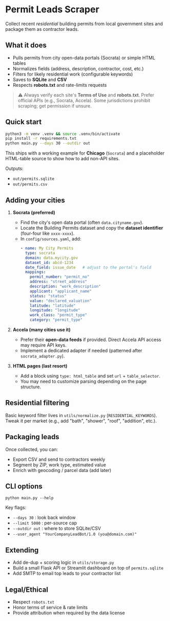 # Permit Leads Scraper

Collect recent *residential* building permits from local government sites and package them as contractor leads.

## What it does

- Pulls permits from city open-data portals (Socrata) or simple HTML tables
- Normalizes fields (address, description, contractor, cost, etc.)
- Filters for likely residential work (configurable keywords)
- Saves to **SQLite** and **CSV**
- Respects **robots.txt** and rate-limits requests

> ⚠️ Always verify each site's **Terms of Use** and **robots.txt**. Prefer official APIs (e.g., Socrata, Accela). Some jurisdictions prohibit scraping; get permission if unsure.

## Quick start

```bash
python3 -m venv .venv && source .venv/bin/activate
pip install -r requirements.txt
python main.py --days 30 --outdir out
```

This ships with a working example for **Chicago** (`Socrata`) and a placeholder HTML-table source to show how to add non-API sites.

Outputs:
- `out/permits.sqlite`
- `out/permits.csv`

## Adding your cities

1. **Socrata (preferred)**
   - Find the city's open data portal (often `data.cityname.gov`).
   - Locate the Building Permits dataset and copy the **dataset identifier** (four-four like `xxxx-xxxx`).
   - In `config/sources.yaml`, add:
     ```yaml
     - name: My City Permits
       type: socrata
       domain: data.mycity.gov
       dataset_id: abcd-1234
       date_field: issue_date   # adjust to the portal's field
       mappings:
         permit_number: "permit_no"
         address: "street_address"
         description: "work_description"
         applicant: "applicant_name"
         status: "status"
         value: "declared_valuation"
         latitude: "latitude"
         longitude: "longitude"
         work_class: "permit_type"
         category: "permit_type"
     ```

2. **Accela (many cities use it)**
   - Prefer their **open-data feeds** if provided. Direct Accela API access may require API keys.
   - Implement a dedicated adapter if needed (patterned after `socrata_adapter.py`).

3. **HTML pages (last resort)**
   - Add a block using `type: html_table` and set `url` + `table_selector`.
   - You may need to customize parsing depending on the page structure.

## Residential filtering

Basic keyword filter lives in `utils/normalize.py` (`RESIDENTIAL_KEYWORDS`). Tweak it per market (e.g., add "bath", "shower", "roof", "addition", etc.).

## Packaging leads

Once collected, you can:
- Export CSV and send to contractors weekly
- Segment by ZIP, work type, estimated value
- Enrich with geocoding / parcel data (add later)

## CLI options

```
python main.py --help
```

Key flags:
- `--days 30` : look back window
- `--limit 5000` : per-source cap
- `--outdir out` : where to store SQLite/CSV
- `--user_agent "YourCompanyLeadBot/1.0 (you@domain.com)"`

## Extending

- Add de-dup + scoring logic in `utils/storage.py`
- Build a small Flask API or Streamlit dashboard on top of `permits.sqlite`
- Add SMTP to email top leads to your contractor list

## Legal/Ethical

- Respect `robots.txt`
- Honor terms of service & rate limits
- Provide attribution when required by the data license
